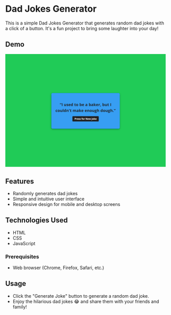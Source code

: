 # Dad Jokes Generator

This is a simple Dad Jokes Generator that generates random dad jokes with a click of a button. It's a fun project to bring some laughter into your day!

## Demo

![Demo Screenshot](/img/demo-screenshot.png)

## Features

- Randomly generates dad jokes
- Simple and intuitive user interface
- Responsive design for mobile and desktop screens

## Technologies Used

- HTML
- CSS
- JavaScript

### Prerequisites

- Web browser (Chrome, Firefox, Safari, etc.)

## Usage

- Click the "Generate Joke" button to generate a random dad joke.
- Enjoy the hilarious dad jokes 😂 and share them with your friends and family!


